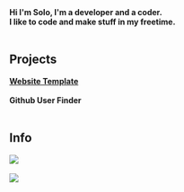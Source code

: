 <div></div>
<b>Hi I'm Solo, I'm a developer and a coder.</b>
<div></div>
<b>I like to code and make stuff in my freetime.</b>
<br><br>
<h2>Projects</h2>
<div></div>
<b><a href="https://catgirlssimp.github.io/websiteTemplate.html">Website Template</a></b>
<br></br>
<b><a hef="https://catgirlssimp.github.io/githubUserFinder.html">Github User Finder</a></b>
<br></br>
<h2>Info</h2>
<img src="https://github-readme-stats.vercel.app/api/top-langs/?username=CatgirlsSimp&count_private=true&theme=midnight-purple&layout=compact">
<br></br>	
<img src="https://lanyard-profile-readme.vercel.app/api/626848427736694795?theme=dark&bg=222024&animated=false&hideDiscrim=true&borderRadius=30px&idleMessage=Ideling">